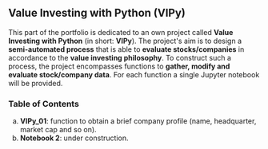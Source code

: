 ## Value Investing with Python (VIPy)

This part of the portfolio is dedicated to an own project called **Value Investing with Python** (in short: **VIPy**). The project's aim is to design a **semi-automated process** that is able to **evaluate stocks/companies** in accordance to the **value investing philosophy**. To construct such a process, the project encompasses functions to **gather, modify and evaluate stock/company data**. For each function a single Jupyter notebook will be provided.

### Table of Contents

<ol type="a">
  <li><strong>VIPy_01</strong>: function to obtain a brief company profile (name, headquarter, market cap and so on).</li>
  <li><strong>Notebook 2</strong>: under construction.</li>
</ol>

